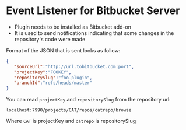 # Event Listener for Bitbucket Server

* Plugin needs to be installed as Bitbucket add-on
* It is used to send notifications indicating that some changes in the repository's code were made

Format of the JSON that is sent looks as follow:

```json
{
   "sourceUrl":"http://url.tobitbucket.com:port",
   "projectKey":"FOOKEY",
   "repositorySlug":"foo-plugin",
   "branchId":"refs/heads/master"
}
```

You can read `projectKey` and `repositorySlug` from the repository url:

```
localhost:7990/projects/CAT/repos/catrepo/browse
```

Where `CAT` is projectKey and `catrepo` is repositorySlug